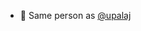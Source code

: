 - 👋 Same person as [@upalaj](https://github.com/upalaj)

<!---
SpeedKRNL/SpeedKRNL is a ✨ special ✨ repository because its `README.md` (this file) appears on your GitHub profile.
You can click the Preview link to take a look at your changes.
--->
